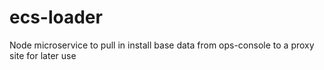 # ecs-loader
Node microservice to pull in install base data from ops-console to a proxy site for later use
